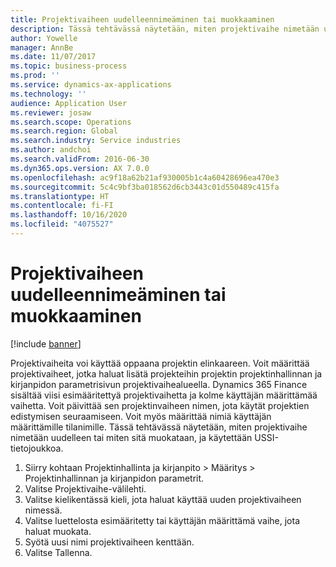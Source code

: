 ```yaml
---
title: Projektivaiheen uudelleennimeäminen tai muokkaaminen
description: Tässä tehtävässä näytetään, miten projektivaihe nimetään uudelleen tai miten sitä muokataan.
author: Yowelle
manager: AnnBe
ms.date: 11/07/2017
ms.topic: business-process
ms.prod: ''
ms.service: dynamics-ax-applications
ms.technology: ''
audience: Application User
ms.reviewer: josaw
ms.search.scope: Operations
ms.search.region: Global
ms.search.industry: Service industries
ms.author: andchoi
ms.search.validFrom: 2016-06-30
ms.dyn365.ops.version: AX 7.0.0
ms.openlocfilehash: ac9f18a62b21af930005b1c4a60428696ea470e3
ms.sourcegitcommit: 5c4c9bf3ba018562d6cb3443c01d550489c415fa
ms.translationtype: HT
ms.contentlocale: fi-FI
ms.lasthandoff: 10/16/2020
ms.locfileid: "4075527"
---
```

# <a name="rename-or-modify-a-project-stage"></a>Projektivaiheen uudelleennimeäminen tai muokkaaminen

[!include [banner](../../includes/banner.md)]

Projektivaiheita voi käyttää oppaana projektin elinkaareen. Voit määrittää projektivaiheet, jotka haluat lisätä projekteihin projektin projektinhallinnan ja kirjanpidon parametrisivun projektivaihealueella. Dynamics 365 Finance sisältää viisi esimääritettyä projektivaihetta ja kolme käyttäjän määrittämää vaihetta. Voit päivittää sen projektinvaiheen nimen, jota käytät projektien edistymisen seuraamiseen. Voit myös määrittää nimiä käyttäjän määrittämille tilanimille. Tässä tehtävässä näytetään, miten projektivaihe nimetään uudelleen tai miten sitä muokataan, ja käytettään USSI-tietojoukkoa.

1. Siirry kohtaan Projektinhallinta ja kirjanpito > Määritys > Projektinhallinnan ja kirjanpidon parametrit.
2. Valitse Projektivaihe-välilehti.
3. Valitse kielikentässä kieli, jota haluat käyttää uuden projektivaiheen nimessä.
4. Valitse luettelosta esimääritetty tai käyttäjän määrittämä vaihe, jota haluat muokata. 
5. Syötä uusi nimi projektivaiheen kenttään.
6. Valitse Tallenna.
